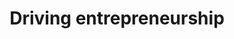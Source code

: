 ---
layout: default
title:  "Driving entrepreneurship "
category: enterprise
summary: "Supporting entrepreneurialism across Scotland."
index: 5
parent: enterprise
permalink: /enterprise/driving-entrepreneurship/
---